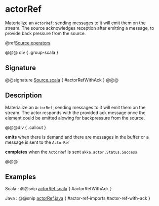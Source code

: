 # actorRef

Materialize an `ActorRef`; sending messages to it will emit them on the stream. The source acknowledges reception after emitting a message, to provide back pressure from the source.

@ref[Source operators](../index.md#source-operators)

@@@ div { .group-scala }
## Signature

@@signature [Source.scala](/akka-stream/src/main/scala/akka/stream/scaladsl/Source.scala) { #actorRefWithAck }
@@@

## Description

Materialize an `ActorRef`, sending messages to it will emit them on the stream. The actor responds with the provided ack message
once the element could be emitted alowing for backpressure from the source.

@@@div { .callout }

**emits** when there is demand and there are messages in the buffer or a message is sent to the `ActorRef`

**completes** when the `ActorRef` is sent `akka.actor.Status.Success`

@@@

## Examples


Scala
:  @@snip [actorRef.scala](/akka-docs/src/test/scala/docs/stream/operators/SourceOperators.scala) { #actorRefWithAck }

Java
:  @@snip [actorRef.java](/akka-docs/src/test/java/jdocs/stream/operators/SourceDocExamples.java) { #actor-ref-imports #actor-ref-with-ack }
